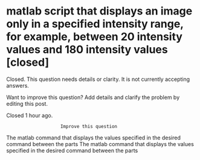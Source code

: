 
# matlab script that displays an image only in a specified intensity range, for example, between 20 intensity values and 180 intensity values [closed]







Closed. This question needs details or clarity. It is not currently accepting answers.
                        
                    










Want to improve this question? Add details and clarify the problem by editing this post.


Closed 1 hour ago.







                        Improve this question
                    



The matlab command that displays the values specified in the desired command between the parts
The matlab command that displays the values specified in the desired command between the parts

        